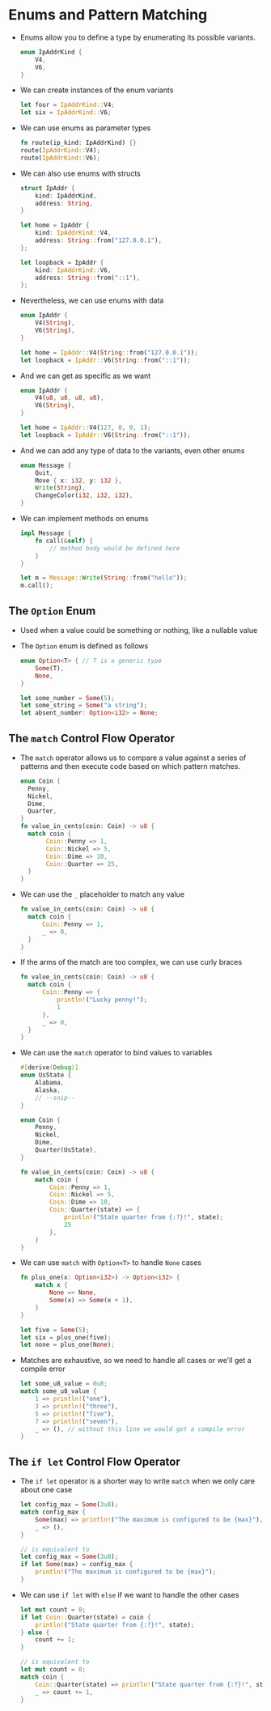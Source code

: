 # Enums and Pattern Matching

- Enums allow you to define a type by enumerating its possible variants.

  ```Rust
  enum IpAddrKind {
      V4,
      V6,
  }
  ```

- We can create instances of the enum variants

  ```Rust
  let four = IpAddrKind::V4;
  let six = IpAddrKind::V6;
  ```

- We can use enums as parameter types

  ```Rust
  fn route(ip_kind: IpAddrKind) {}
  route(IpAddrKind::V4);
  route(IpAddrKind::V6);
  ```

- We can also use enums with structs

  ```Rust
  struct IpAddr {
      kind: IpAddrKind,
      address: String,
  }

  let home = IpAddr {
      kind: IpAddrKind::V4,
      address: String::from("127.0.0.1"),
  };

  let loopback = IpAddr {
      kind: IpAddrKind::V6,
      address: String::from("::1"),
  };
  ```

- Nevertheless, we can use enums with data

  ```Rust
  enum IpAddr {
      V4(String),
      V6(String),
  }

  let home = IpAddr::V4(String::from("127.0.0.1"));
  let loopback = IpAddr::V6(String::from("::1"));
  ```

- And we can get as specific as we want

  ```Rust
  enum IpAddr {
      V4(u8, u8, u8, u8),
      V6(String),
  }

  let home = IpAddr::V4(127, 0, 0, 1);
  let loopback = IpAddr::V6(String::from("::1"));
  ```

- And we can add any type of data to the variants, even other enums

  ```Rust
  enum Message {
      Quit,
      Move { x: i32, y: i32 },
      Write(String),
      ChangeColor(i32, i32, i32),
  }
  ```

- We can implement methods on enums

  ```Rust
  impl Message {
      fn call(&self) {
          // method body would be defined here
      }
  }

  let m = Message::Write(String::from("hello"));
  m.call();
  ```

## The `Option` Enum

- Used when a value could be something or nothing, like a nullable value
- The `Option` enum is defined as follows

  ```Rust
  enum Option<T> { // T is a generic type
      Some(T),
      None,
  }

  let some_number = Some(5);
  let some_string = Some("a string");
  let absent_number: Option<i32> = None;
  ```

## The `match` Control Flow Operator

- The `match` operator allows us to compare a value against a series of patterns and then execute code based on which pattern matches.
  ```Rust
  enum Coin {
    Penny,
    Nickel,
    Dime,
    Quarter,
  }
  fn value_in_cents(coin: Coin) -> u8 {
    match coin {
         Coin::Penny => 1,
         Coin::Nickel => 5,
         Coin::Dime => 10,
         Coin::Quarter => 25,
    }
  }
  ```
- We can use the `_` placeholder to match any value
  ```Rust
  fn value_in_cents(coin: Coin) -> u8 {
    match coin {
        Coin::Penny => 1,
        _ => 0,
    }
  }
  ```
- If the arms of the match are too complex, we can use curly braces

  ```Rust
  fn value_in_cents(coin: Coin) -> u8 {
    match coin {
        Coin::Penny => {
            println!("Lucky penny!");
            1
        },
        _ => 0,
    }
  }
  ```

- We can use the `match` operator to bind values to variables

  ```Rust
  #[derive(Debug)]
  enum UsState {
      Alabama,
      Alaska,
      // --snip--
  }

  enum Coin {
      Penny,
      Nickel,
      Dime,
      Quarter(UsState),
  }

  fn value_in_cents(coin: Coin) -> u8 {
      match coin {
          Coin::Penny => 1,
          Coin::Nickel => 5,
          Coin::Dime => 10,
          Coin::Quarter(state) => {
              println!("State quarter from {:?}!", state);
              25
          },
      }
  }
  ```

- We can use `match` with `Option<T>` to handle `None` cases

  ```Rust
  fn plus_one(x: Option<i32>) -> Option<i32> {
      match x {
          None => None,
          Some(x) => Some(x + 1),
      }
  }

  let five = Some(5);
  let six = plus_one(five);
  let none = plus_one(None);
  ```

- Matches are exhaustive, so we need to handle all cases or we'll get a compile error

  ```Rust
  let some_u8_value = 0u8;
  match some_u8_value {
      1 => println!("one"),
      3 => println!("three"),
      5 => println!("five"),
      7 => println!("seven"),
      _ => (), // without this line we would get a compile error
  }
  ```

## The `if let` Control Flow Operator

- The `if let` operator is a shorter way to write `match` when we only care about one case

  ```Rust
  let config_max = Some(3u8);
  match config_max {
      Some(max) => println!("The maximum is configured to be {max}"),
      _ => (),
  }

  // is equivalent to
  let config_max = Some(3u8);
  if let Some(max) = config_max {
      println!("The maximum is configured to be {max}");
  }
  ```

- We can use `if let` with `else` if we want to handle the other cases

  ```Rust
  let mut count = 0;
  if let Coin::Quarter(state) = coin {
      println!("State quarter from {:?}!", state);
  } else {
      count += 1;
  }

  // is equivalent to
  let mut count = 0;
  match coin {
      Coin::Quarter(state) => println!("State quarter from {:?}!", state),
      _ => count += 1,
  }
  ```
